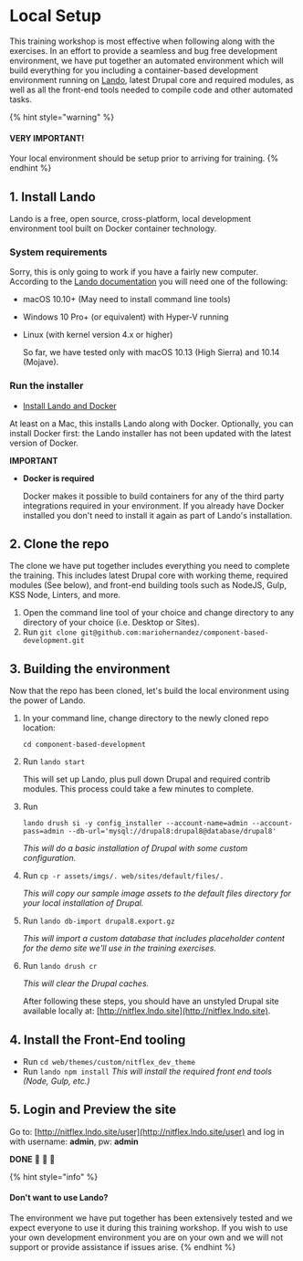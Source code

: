 # Local Setup

This training workshop is most effective when following along with the exercises. In an effort to provide a seamless and bug free development environment, we have put together an automated environment which will build everything for you including a container-based development environment running on [Lando](https://docs.devwithlando.io/), latest Drupal core and required modules, as well as all the front-end tools needed to compile code and other automated tasks.

{% hint style="warning" %}
#### VERY IMPORTANT!

Your local environment should be setup prior to arriving for training.
{% endhint %}

## 1. Install Lando

Lando is a free, open source, cross-platform, local development environment tool built on Docker container technology.

### System requirements

Sorry, this is only going to work if you have a fairly new computer. According to the [Lando documentation](https://docs.devwithlando.io/installation/system-requirements.html#operating-system) you will need one of the following:

* macOS 10.10+ \(May need to install command line tools\)
* Windows 10 Pro+ \(or equivalent\) with Hyper-V running
* Linux \(with kernel version 4.x or higher\)

  So far, we have tested only with macOS 10.13 \(High Sierra\) and 10.14 \(Mojave\).

### Run the installer

* [Install Lando and Docker](https://docs.devwithlando.io/installation/installing.html)

At least on a Mac, this installs Lando along with Docker. Optionally, you can install Docker first: the Lando installer has not been updated with the latest version of Docker.

**IMPORTANT**

* **Docker is required**

  Docker makes it possible to build containers for any of the third party integrations required in your environment. If you already have Docker installed you don't need to install it again as part of Lando's installation.

## 2. Clone the repo

The clone we have put together includes everything you need to complete the training. This includes latest Drupal core with working theme, required modules \(See below\), and front-end building tools such as NodeJS, Gulp, KSS Node, Linters, and more.

1. Open the command line tool of your choice and change directory to any directory of your choice \(i.e. Desktop or Sites\).
2. Run `git clone git@github.com:mariohernandez/component-based-development.git`

## 3. Building the environment

Now that the repo has been cloned, let's build the local environment using the power of Lando.

1. In your command line, change directory to the newly cloned repo location:

   `cd component-based-development`

2. Run `lando start`

   This will set up Lando, plus pull down Drupal and required contrib modules. This process could take a few minutes to complete.

3. Run

   `lando drush si -y config_installer --account-name=admin --account-pass=admin --db-url='mysql://drupal8:drupal8@database/drupal8'`

   _This will do a basic installation of Drupal with some custom configuration._

4. Run `cp -r assets/imgs/. web/sites/default/files/.`

   _This will copy our sample image assets to the default files directory for your local installation of Drupal._

5. Run `lando db-import drupal8.export.gz`

   _This will import a custom database that includes placeholder content for the demo site we'll use in the training exercises._

6. Run `lando drush cr`

   _This will clear the Drupal caches._

   After following these steps, you should have an unstyled Drupal site available locally at: [http://nitflex.lndo.site](http://nitflex.lndo.site).

## 4. Install the Front-End tooling

* Run `cd web/themes/custom/nitflex_dev_theme`
* Run `lando npm install` _This will install the required front end tools \(Node, Gulp, etc.\)_

## 5. Login and Preview the site

Go to: [http://nitflex.lndo.site/user](http://nitflex.lndo.site/user) and log in with username: **admin**, pw: **admin**

**DONE** 🙌 👏 🍺

{% hint style="info" %}
#### Don't want to use Lando?

The environment we have put together has been extensively tested and we expect everyone to use it during this training workshop. If you wish to use your own development environment you are on your own and we will not support or provide assistance if issues arise.
{% endhint %}


